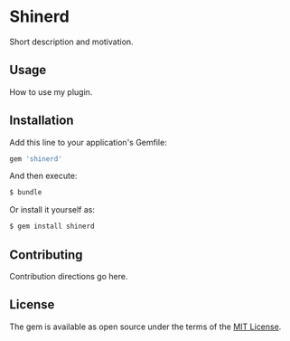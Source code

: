 # Shinerd
Short description and motivation.

## Usage
How to use my plugin.

## Installation
Add this line to your application's Gemfile:

```ruby
gem 'shinerd'
```

And then execute:
```bash
$ bundle
```

Or install it yourself as:
```bash
$ gem install shinerd
```

## Contributing
Contribution directions go here.

## License
The gem is available as open source under the terms of the [MIT License](https://opensource.org/licenses/MIT).
